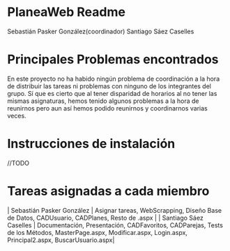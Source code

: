 # PlaneaWeb Readme
Sebastián Pasker González(coordinador)
Santiago Sáez Caselles

# Principales Problemas encontrados 
En este proyecto no ha habido ningún problema de coordinación a la hora de distribuir las tareas ni problemas con ninguno de los integrantes del grupo.
Sí que es cierto que al tener disparidad de horarios al no tener las mismas asignaturas, hemos tenido algunos problemas a la hora de reunirnos pero aun así hemos podido reunirnos y coordinarnos varias veces.

# Instrucciones de instalación

//TODO

# Tareas asignadas a cada miembro

| Sebastián Pasker González | Asignar tareas, WebScrapping, Diseño Base de Datos, CADUsuario, CADPlanes, Resto de .aspx |
| Santiago Sáez Caselles | Documentación, Presentación, CADFavoritos, CADParejas, Tests de los Métodos, MasterPage.aspx, Modificar.aspx, Login.aspx, Principal2.aspx, BuscarUsuario.aspx|
